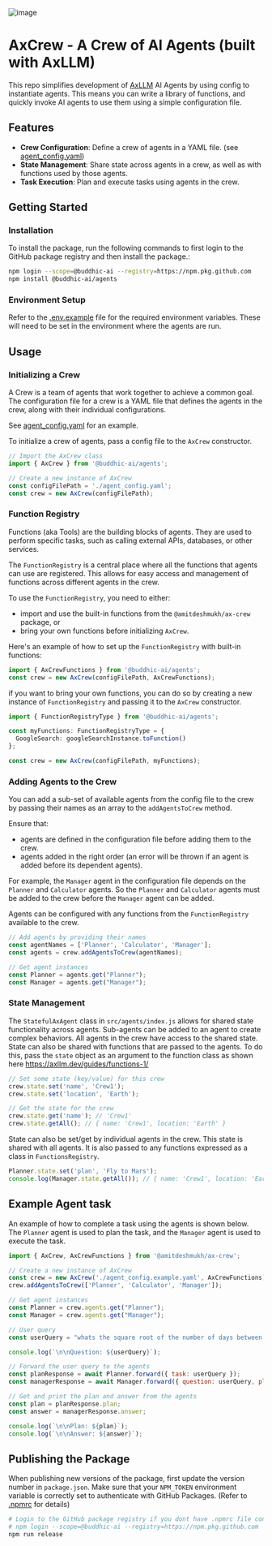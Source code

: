 ![image](axcrew.png)

# AxCrew - A Crew of AI Agents (built with AxLLM)

This repo simplifies development of [AxLLM](https://axllm.dev) AI Agents by using config to instantiate agents. This means you can write a library of functions, and quickly invoke AI agents to use them using a simple configuration file.

## Features
- **Crew Configuration**: Define a crew of agents in a YAML file. (see [agent_config.yaml](agent_config.yaml))
- **State Management**: Share state across agents in a crew, as well as with functions used by those agents.
- **Task Execution**: Plan and execute tasks using agents in the crew.

## Getting Started

### Installation
To install the package, run the following commands to first login to the GitHub package registry and then install the package.:

```bash
npm login --scope=@buddhic-ai --registry=https://npm.pkg.github.com
npm install @buddhic-ai/agents
```

### Environment Setup
Refer to the [.env.example](.env.example) file for the required environment variables. These will need to be set in the environment where the agents are run.

## Usage

### Initializing a Crew
A Crew is a team of agents that work together to achieve a common goal. The configuration file for a crew is a YAML file that defines the agents in the crew, along with their individual configurations.

See [agent_config.yaml](agent_config.yaml) for an example.

To initialize a crew of agents, pass a config file to the `AxCrew` constructor.

```javascript
// Import the AxCrew class
import { AxCrew } from '@buddhic-ai/agents';

// Create a new instance of AxCrew
const configFilePath = './agent_config.yaml';
const crew = new AxCrew(configFilePath);
```

### Function Registry
Functions (aka Tools) are the building blocks of agents. They are used to perform specific tasks, such as calling external APIs, databases, or other services.

The `FunctionRegistry` is a central place where all the functions that agents can use are registered. This allows for easy access and management of functions across different agents in the crew.

To use the `FunctionRegistry`, you need to either:
- import and use the built-in functions from the `@amitdeshmukh/ax-crew` package, or
- bring your own functions before initializing `AxCrew`. 

Here's an example of how to set up the `FunctionRegistry` with built-in functions:

```javascript
import { AxCrewFunctions } from '@buddhic-ai/agents';
const crew = new AxCrew(configFilePath, AxCrewFunctions);
```

if you want to bring your own functions, you can do so by creating a new instance of `FunctionRegistry` and passing it to the `AxCrew` constructor.

```typescript
import { FunctionRegistryType } from '@buddhic-ai/agents';

const myFunctions: FunctionRegistryType = {
  GoogleSearch: googleSearchInstance.toFunction()
};

const crew = new AxCrew(configFilePath, myFunctions);
```

### Adding Agents to the Crew
You can add a sub-set of available agents from the config file to the crew by passing their names as an array to the `addAgentsToCrew` method.

Ensure that:
  - agents are defined in the configuration file before adding them to the crew. 
  - agents added in the right order (an error will be thrown if an agent is added before its dependent agents).

For example, the `Manager` agent in the configuration file depends on the `Planner` and `Calculator` agents. So the `Planner` and `Calculator` agents must be added to the crew before the `Manager` agent can be added.

Agents can be configured with any functions from the `FunctionRegistry` available to the crew.

```javascript
// Add agents by providing their names
const agentNames = ['Planner', 'Calculator', 'Manager'];
const agents = crew.addAgentsToCrew(agentNames);

// Get agent instances
const Planner = agents.get("Planner");
const Manager = agents.get("Manager");
```

### State Management

The `StatefulAxAgent` class in `src/agents/index.js` allows for shared state functionality across agents. Sub-agents can be added to an agent to create complex behaviors. All agents in the crew have access to the shared state. State can also be shared with functions that are passed to the agents. To do this, pass the `state` object as an argument to the function class as shown here https://axllm.dev/guides/functions-1/


```javascript
// Set some state (key/value) for this crew
crew.state.set('name', 'Crew1');
crew.state.set('location', 'Earth');

// Get the state for the crew
crew.state.get('name'); // 'Crew1'
crew.state.getAll(); // { name: 'Crew1', location: 'Earth' }
``` 

State can also be set/get by individual agents in the crew. This state is shared with all agents. It is also passed to any functions expressed as a class in `FunctionsRegistry`.

```javascript
Planner.state.set('plan', 'Fly to Mars'); 
console.log(Manager.state.getAll()); // { name: 'Crew1', location: 'Earth', plan: 'Fly to Mars' }
```

## Example Agent task

An example of how to complete a task using the agents is shown below. The `Planner` agent is used to plan the task, and the `Manager` agent is used to execute the task.

```javascript
import { AxCrew, AxCrewFunctions } from '@amitdeshmukh/ax-crew';

// Create a new instance of AxCrew
const crew = new AxCrew('./agent_config.example.yaml', AxCrewFunctions);
crew.addAgentsToCrew(['Planner', 'Calculator', 'Manager']);

// Get agent instances
const Planner = crew.agents.get("Planner");
const Manager = crew.agents.get("Manager");

// User query
const userQuery = "whats the square root of the number of days between now and Christmas";

console.log(`\n\nQuestion: ${userQuery}`);

// Forward the user query to the agents
const planResponse = await Planner.forward({ task: userQuery });
const managerResponse = await Manager.forward({ question: userQuery, plan: planResponse.plan });

// Get and print the plan and answer from the agents
const plan = planResponse.plan;
const answer = managerResponse.answer;

console.log(`\n\nPlan: ${plan}`);
console.log(`\n\nAnswer: ${answer}`);
```

## Publishing the Package
When publishing new versions of the package, first update the version number in `package.json`. Make sure that your `NPM_TOKEN` environment variable is correctly set to authenticate with GitHub Packages. (Refer to [.npmrc](.npmrc) for details)


```sh
# Login to the GitHub package registry if you dont have .npmrc file configured
# npm login --scope=@buddhic-ai --registry=https://npm.pkg.github.com
npm run release
```

